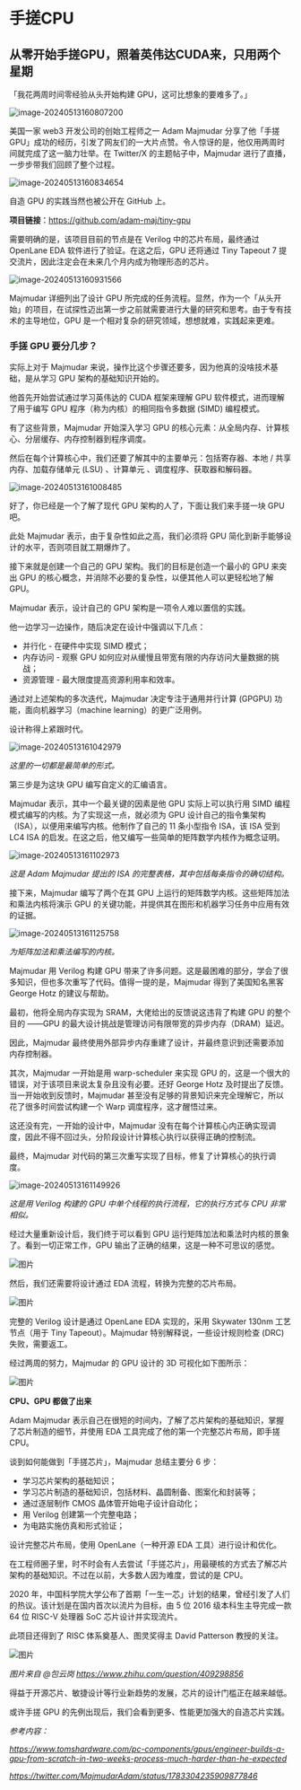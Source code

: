 # 手搓CPU

## 从零开始手搓GPU，照着英伟达CUDA来，只用两个星期

「我花两周时间零经验从头开始构建 GPU，这可比想象的要难多了。」

![image-20240513160807200](./手搓CPU.assets/image-20240513160807200.png)

美国一家 web3 开发公司的创始工程师之一 Adam Majmudar 分享了他「手搓 GPU」成功的经历，引发了网友们的一大片点赞。令人惊讶的是，他仅用两周时间就完成了这一脑力壮举。在 Twitter/X 的主题帖子中，Majmudar 进行了直播，一步步带我们回顾了整个过程。

![image-20240513160834654](./手搓CPU.assets/image-20240513160834654.png)

自造 GPU 的实践当然也被公开在 GitHub 上。

**项目链接**：https://github.com/adam-maj/tiny-gpu

需要明确的是，该项目目前的节点是在 Verilog 中的芯片布局，最终通过 OpenLane EDA 软件进行了验证。在这之后，GPU 还将通过 Tiny Tapeout 7 提交流片，因此注定会在未来几个月内成为物理形态的芯片。

![image-20240513160931566](./手搓CPU.assets/image-20240513160931566.png)

Majmudar 详细列出了设计 GPU 所完成的任务流程。显然，作为一个「从头开始」的项目，在试探性迈出第一步之前就需要进行大量的研究和思考。由于专有技术的主导地位，GPU 是一个相对复杂的研究领域，想想就难，实践起来更难。



### 手搓 GPU 要分几步？

实际上对于 Majmudar 来说，操作比这个步骤还要多，因为他真的没啥技术基础，是从学习 GPU 架构的基础知识开始的。



他首先开始尝试通过学习英伟达的 CUDA 框架来理解 GPU 软件模式，进而理解了用于编写 GPU 程序（称为内核）的相同指令多数据 (SIMD) 编程模式。



有了这些背景，Majmudar 开始深入学习 GPU 的核心元素：从全局内存、计算核心、分层缓存、内存控制器到程序调度。



然后在每个计算核心中，我们还要了解其中的主要单元：包括寄存器、本地 / 共享内存、加载存储单元 (LSU) 、计算单元 、调度程序、获取器和解码器。

![image-20240513161008485](./手搓CPU.assets/image-20240513161008485.png)

好了，你已经是一个了解了现代 GPU 架构的人了，下面让我们来手搓一块 GPU 吧。



此处 Majmudar 表示，由于复杂性如此之高，我们必须将 GPU 简化到新手能够设计的水平，否则项目就工期爆炸了。

接下来就是创建一个自己的 GPU 架构。我们的目标是创造一个最小的 GPU 来突出 GPU 的核心概念，并消除不必要的复杂性，以便其他人可以更轻松地了解 GPU。

Majmudar 表示，设计自己的 GPU 架构是一项令人难以置信的实践。

他一边学习一边操作，随后决定在设计中强调以下几点： 

- 并行化 - 在硬件中实现 SIMD 模式；
- 内存访问 - 观察 GPU 如何应对从缓慢且带宽有限的内存访问大量数据的挑战；
- 资源管理 - 最大限度提高资源利用率和效率。

通过对上述架构的多次迭代，Majmudar 决定专注于通用并行计算 (GPGPU) 功能，面向机器学习（machine learning）的更广泛用例。

设计称得上紧跟时代。

![image-20240513161042979](./手搓CPU.assets/image-20240513161042979.png)

*这里的一切都是最简单的形式。*

第三步是为这块 GPU 编写自定义的汇编语言。



Majmudar 表示，其中一个最关键的因素是他 GPU 实际上可以执行用 SIMD 编程模式编写的内核。为了实现这一点，就必须为 GPU 设计自己的指令集架构（ISA），以便用来编写内核。他制作了自己的 11 条小型指令 ISA，该 ISA 受到 LC4 ISA 的启发。在这之后，他又编写一些简单的矩阵数学内核作为概念证明。

![image-20240513161102973](./手搓CPU.assets/image-20240513161102973.png)

*这是 Adam Majmudar 提出的 ISA 的完整表格，其中包括每条指令的确切结构。*

接下来，Majmudar 编写了两个在其 GPU 上运行的矩阵数学内核。这些矩阵加法和乘法内核将演示 GPU 的关键功能，并提供其在图形和机器学习任务中应用有效的证据。

![image-20240513161125758](./手搓CPU.assets/image-20240513161125758.png)

*为矩阵加法和乘法编写的内核。*

Majmudar 用 Verilog 构建 GPU 带来了许多问题。这是最困难的部分，学会了很多知识，但也多次重写了代码。值得一提的是，Majmudar 得到了美国知名黑客 George Hotz 的建议与帮助。 



最初，他将全局内存实现为 SRAM，大佬给出的反馈说这违背了构建 GPU 的整个目的 ——GPU 的最大设计挑战是管理访问有限带宽的异步内存（DRAM）延迟。



因此，Majmudar 最终使用外部异步内存重建了设计，并最终意识到还需要添加内存控制器。



其次，Majmudar 一开始是用 warp-scheduler 来实现 GPU 的，这是一个很大的错误，对于该项目来说太复杂且没有必要。还好 George Hotz 及时提出了反馈。当一开始收到反馈时，Majmudar 甚至没有足够的背景知识来完全理解它，所以花了很多时间尝试构建一个 Warp 调度程序，这才醒悟过来。



这还没有完，一开始的设计中，Majmudar 没有在每个计算核心内正确实现调度，因此不得不回过头，分阶段设计计算核心执行以获得正确的控制流。



最终，Majmudar 对代码的第三次重写实现了目标，修复了计算核心的执行调度。

![image-20240513161149926](./手搓CPU.assets/image-20240513161149926.png)

*这是用 Verilog 构建的 GPU 中单个线程的执行流程，它的执行方式与 CPU 非常相似。*

经过大量重新设计后，我们终于可以看到 GPU 运行矩阵加法和乘法时内核的景象了。看到一切正常工作，GPU 输出了正确的结果，这是一种不可思议的感觉。


![图片](./手搓CPU.assets/640-4894984.gif)

然后，我们还需要将设计通过 EDA 流程，转换为完整的芯片布局。



![图片](./手搓CPU.assets/640-1715587936746-1.webp)

完整的 Verilog 设计是通过 OpenLane EDA 实现的，采用 Skywater 130nm 工艺节点（用于 Tiny Tapeout）。Majmudar 特别解释说，一些设计规则检查 (DRC) 失败，需要返工。



经过两周的努力，Majmudar 的 GPU 设计的 3D 可视化如下图所示：



![图片](./手搓CPU.assets/640-1715587936746-2.gif)

**CPU、GPU 都做了出来**



Adam Majmudar 表示自己在很短的时间内，了解了芯片架构的基础知识，掌握了芯片制造的细节，并使用 EDA 工具完成了他的第一个完整芯片布局，即手搓 CPU。



谈到如何能做到「手搓芯片」，Majmudar 总结主要分 6 步：



- 学习芯片架构的基础知识；
- 学习芯片制造的基础知识，包括材料、晶圆制备、图案化和封装等；
- 通过逐层制作 CMOS 晶体管开始电子设计自动化；
- 用 Verilog 创建第一个完整电路；
- 为电路实施仿真和形式验证；



设计完整芯片布局，使用 OpenLane（一种开源 EDA 工具）进行设计和优化。



在工程师圈子里，时不时会有人去尝试「手搓芯片」，用最硬核的方式去了解芯片架构的基础知识。不过在以前，大多数人因为难度，尝试的是 CPU。



2020 年，中国科学院大学公布了首期「一生一芯」计划的结果，曾经引发了人们的热议。该计划是在国内首次以流片为目标，由 5 位 2016 级本科生主导完成一款 64 位 RISC-V 处理器 SoC 芯片设计并实现流片。



此项目还得到了 RISC 体系奠基人、图灵奖得主 David Patterson 教授的关注。



![图片](./手搓CPU.assets/640-1715587936747-3.webp)

*图片来自 @包云岗 https://www.zhihu.com/question/409298856*

得益于开源芯片、敏捷设计等行业新趋势的发展，芯片的设计门槛正在越来越低。



或许手搓 GPU 的先例出现后，我们会看到更多、性能更加强大的自造芯片实践。



*参考内容：*

*https://www.tomshardware.com/pc-components/gpus/engineer-builds-a-gpu-from-scratch-in-two-weeks-process-much-harder-than-he-expected*

*https://twitter.com/MajmudarAdam/status/1783304235909877846*